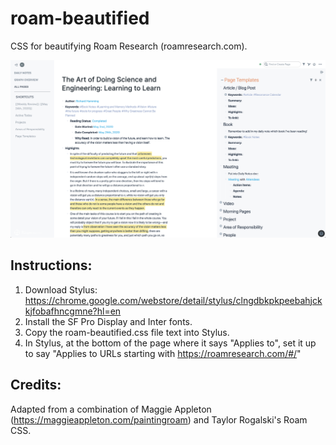# roam-beautified
CSS for beautifying Roam Research (roamresearch.com).

<img src="roam-beautified-screenshot.png" width="1000">

## Instructions:
1. Download Stylus: https://chrome.google.com/webstore/detail/stylus/clngdbkpkpeebahjckkjfobafhncgmne?hl=en
2. Install the SF Pro Display and Inter fonts.
3. Copy the roam-beautified.css file text into Stylus.
4. In Stylus, at the bottom of the page where it says "Applies to", set it up to say "Applies to URLs starting with https://roamresearch.com/#/"

## Credits:
Adapted from a combination of Maggie Appleton (https://maggieappleton.com/paintingroam) and Taylor Rogalski's Roam CSS.
